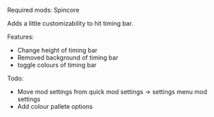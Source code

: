 Required mods: Spincore

Adds a little customizability to hit timing bar.

Features:
- Change height of timing bar
- Removed background of timing bar
- toggle colours of timing bar

Todo:
- Move mod settings from quick mod settings -> settings menu mod settings
- Add colour pallete options
